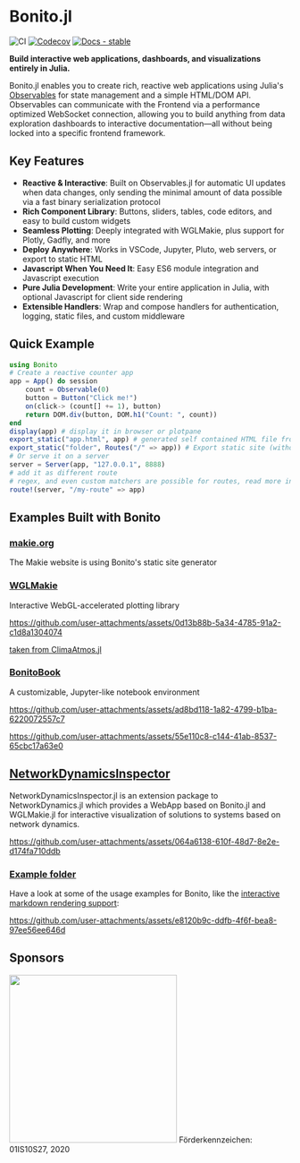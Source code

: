 # Bonito.jl

![CI](https://github.com/SimonDanisch/Bonito.jl/workflows/CI/badge.svg) [![Codecov](https://codecov.io/gh/SimonDanisch/Bonito.jl/branch/master/graph/badge.svg)](https://codecov.io/gh/SimonDanisch/Bonito.jl)
[![Docs - stable](https://img.shields.io/badge/docs-stable-blue.svg)](https://simondanisch.github.io/Bonito.jl/stable/)

**Build interactive web applications, dashboards, and visualizations entirely in Julia.**

Bonito.jl enables you to create rich, reactive web applications using Julia's [Observables](https://juliagizmos.github.io/Observables.jl/stable/) for state management and a simple HTML/DOM API. 
Observables can communicate with the Frontend via a performance optimized WebSocket connection, allowing you to build anything from data exploration dashboards to interactive documentation—all without being locked into a specific frontend framework.

## Key Features

- **Reactive & Interactive**: Built on Observables.jl for automatic UI updates when data changes, only sending the minimal amount of data possible via a fast binary serialization protocol
- **Rich Component Library**: Buttons, sliders, tables, code editors, and easy to build custom widgets
- **Seamless Plotting**: Deeply integrated with WGLMakie, plus support for Plotly, Gadfly, and more
- **Deploy Anywhere**: Works in VSCode, Jupyter, Pluto, web servers, or export to static HTML
- **Javascript When You Need It**: Easy ES6 module integration and Javascript execution
- **Pure Julia Development**: Write your entire application in Julia, with optional Javascript for client side rendering
- **Extensible Handlers**: Wrap and compose handlers for authentication, logging, static files, and custom middleware

## Quick Example

```julia
using Bonito
# Create a reactive counter app
app = App() do session
    count = Observable(0)
    button = Button("Click me!")
    on(click-> (count[] += 1), button)
    return DOM.div(button, DOM.h1("Count: ", count))
end
display(app) # display it in browser or plotpane
export_static("app.html", app) # generated self contained HTML file from App
export_static("folder", Routes("/" => app)) # Export static site (without Julia connection)
# Or serve it on a server
server = Server(app, "127.0.0.1", 8888)
# add it as different route
# regex, and even custom matchers are possible for routes, read more in the docs!
route!(server, "/my-route" => app)
```

## Examples Built with Bonito

### [makie.org](https://makie.org/)

The Makie website is using Bonito's static site generator

### [WGLMakie](https://docs.makie.org/dev/explanations/backends/wglmakie#WGLMakie)

Interactive WebGL-accelerated plotting library

https://github.com/user-attachments/assets/0d13b88b-5a34-4785-91a2-c1d8a1304074

[taken from ClimaAtmos.jl](https://github.com/CliMA/ClimaAtmos.jl)

### [BonitoBook](https://bonitobook.org/)

A customizable, Jupyter-like notebook environment

https://github.com/user-attachments/assets/ad8bd118-1a82-4799-b1ba-6220072557c7

https://github.com/user-attachments/assets/55e110c8-c144-41ab-8537-65cbc17a63e0

## [NetworkDynamicsInspector](https://github.com/JuliaDynamics/NetworkDynamics.jl/tree/main/NetworkDynamicsInspector)

NetworkDynamicsInspector.jl is an extension package to NetworkDynamics.jl which provides a WebApp based on Bonito.jl and WGLMakie.jl for interactive visualization of solutions to systems based on network dynamics.

https://github.com/user-attachments/assets/064a6138-610f-48d7-8e2e-d174fa710ddb

### [Example folder](https://github.com/SimonDanisch/Bonito.jl/tree/master/examples)

Have a look at some of the usage examples for Bonito, like the [interactive markdown rendering support](https://github.com/SimonDanisch/Bonito.jl/blob/master/examples/markdown.jl):

https://github.com/user-attachments/assets/e8120b9c-ddfb-4f6f-bea8-97ee56ee646d


## Sponsors

<img src="https://github.com/user-attachments/assets/7fa49123-eb57-47eb-b8f9-caa887df725c" width="300"/>
Förderkennzeichen: 01IS10S27, 2020
